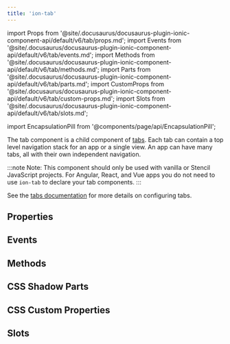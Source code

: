 ```yaml
---
title: 'ion-tab'
---
```


import Props from '@site/.docusaurus/docusaurus-plugin-ionic-component-api/default/v6/tab/props.md';
import Events from '@site/.docusaurus/docusaurus-plugin-ionic-component-api/default/v6/tab/events.md';
import Methods from '@site/.docusaurus/docusaurus-plugin-ionic-component-api/default/v6/tab/methods.md';
import Parts from '@site/.docusaurus/docusaurus-plugin-ionic-component-api/default/v6/tab/parts.md';
import CustomProps from '@site/.docusaurus/docusaurus-plugin-ionic-component-api/default/v6/tab/custom-props.md';
import Slots from '@site/.docusaurus/docusaurus-plugin-ionic-component-api/default/v6/tab/slots.md';

<head>
  <title>ion-tab - Ionic Framework Application Component</title>
  <meta
    name="description"
    content="ion-tab is a child component of tabs. Each ion-tab can contain a top level navigation stack for an application or a single view. Read to learn more."
  />
</head>

import EncapsulationPill from '@components/page/api/EncapsulationPill';

<EncapsulationPill type="shadow" />

The tab component is a child component of [tabs](tabs.md). Each tab can contain a top level navigation stack for an app or a single view. An app can have many tabs, all with their own independent navigation.

:::note
Note: This component should only be used with vanilla or Stencil JavaScript projects. For Angular, React, and Vue apps you do not need to use `ion-tab` to declare your tab components.
:::

See the [tabs documentation](tabs.md) for more details on configuring tabs.

## Properties

<Props />

## Events

<Events />

## Methods

<Methods />

## CSS Shadow Parts

<Parts />

## CSS Custom Properties

<CustomProps />

## Slots

<Slots />
